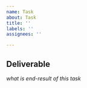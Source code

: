 ```yaml
---
name: Task
about: Task
title: ''
labels: ''
assignees: ''

---
```



## Deliverable
*what is end-result of this task*
